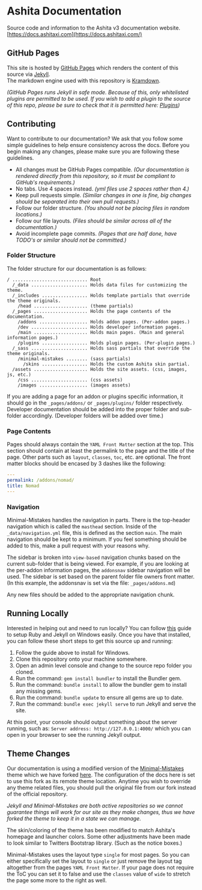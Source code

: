 # Ashita Documentation

Source code and information to the Ashita v3 documentation website. [https://docs.ashitaxi.com](https://docs.ashitaxi.com/)

## GitHub Pages

This site is hosted by [GitHub Pages](https://pages.github.com/) which renders the content of this source via [Jekyll](https://jekyllrb.com/).  
The markdown engine used with this repository is [Kramdown](https://kramdown.gettalong.org/).

_(GitHub Pages runs Jekyll in safe mode. Because of this, only whitelisted plugins are permitted to be used. If you wish to add a plugin to the source of this repo, please be sure to check that it is permitted here: [Plugins](https://pages.github.com/versions/))_

## Contributing

Want to contribute to our documentation? We ask that you follow some simple guidelines to help ensure consistency across the docs. Before you begin making any changes, please make sure you are following these guidelines.

  * All changes must be GitHub Pages compatible. _(Our documentation is rendered directly from this repository, so it must be compliant to GitHub's requirements.)_
  * No tabs. Use 4 spaces instead. _(yml files use 2 spaces rather than 4.)_
  * Keep pull requests simple. _(Similar changes in one is fine, big changes should be separated into their own pull requests.)_
  * Follow our folder structure. _(You should not be placing files in random locations.)_
  * Follow our file layouts. _(Files should be similar across all of the documentation.)_
  * Avoid incomplete page commits. _(Pages that are half done, have TODO's or similar should not be committed.)_

### Folder Structure

The folder structure for our documentation is as follows:
```
/ ............................ Root
  /_data ..................... Holds data files for customizing the theme.
  /_includes ................. Holds template partials that override the theme originals.
    /head .................... (theme partials)
  /_pages .................... Holds the page contents of the documentation.
    /addons .................. Holds addon pages. (Per-addon pages.)
    /dev ..................... Holds developer information pages.
    /main .................... Holds main pages. (Main and general information pages.)
    /plugins ................. Holds plugin pages. (Per-plugin pages.)
  /_sass ..................... Holds sass partials that override the theme originals.
    /minimal-mistakes ........ (sass partials)
      /skins ................. Holds the custom Ashita skin partial.
  /assets .................... Holds the site assets. (css, images, js, etc.)
    /css ..................... (css assets)
    /images .................. (images assets)
```

If you are adding a page for an addon or plugins specific information, it should go in the `_pages/addons/` or `_pages/plugins/` folder respectively. Developer documentation should be added into the proper folder and sub-folder accordingly. (Developer folders will be added over time.)

### Page Contents

Pages should always contain the `YAML Front Matter` section at the top. This section should contain at least the permalink to the page and the title of the page. Other parts such as `layout`, `classes`, `toc`, etc. are optional. The front matter blocks should be encased by 3 dashes like the following:

```yaml
---
permalink: /addons/nomad/
title: Nomad
---
```

### Navigation

Minimal-Mistakes handles the navigation in parts. There is the top-header navigation which is called the `masthead` section. Inside of the `_data/navigation.yml` file, this is defined as the section `main`. The main navigation should be kept to a minimum. If you feel something should be added to this, make a pull request with your reasons why.

The sidebar is broken into `view-based` navigation chunks based on the current sub-folder that is being viewed. For example, if you are looking at the per-addon information pages, the `addonsnav` sidebar navigation will be used. The sidebar is set based on the parent folder file owners front matter. (In this example, the addonsnav is set via the file: `_pages/addons.md`)

Any new files should be added to the appropriate navigation chunk.

## Running Locally

Interested in helping out and need to run locally? You can follow [this](http://jekyll-windows.juthilo.com/) guide to setup Ruby and Jekyll on Windows easily. Once you have that installed, you can follow these short steps to get this source up and running:

  1. Follow the guide above to install for Windows.
  2. Clone this repository onto your machine somewhere.
  3. Open an admin level console and change to the source repo folder you cloned.
  4. Run the command: `gem install bundler` to install the Bundler gem.
  5. Run the command: `bundle install` to allow the bundler gem to install any missing gems.
  6. Run the command: `bundle update` to ensure all gems are up to date.
  6. Run the command: `bundle exec jekyll serve` to run Jekyll and serve the site.

At this point, your console should output something about the server running, such as: `Server address: http://127.0.0.1:4000/` which you can open in your browser to see the running Jekyll output.

## Theme Changes

Our documentation is using a modified version of the [Minimal-Mistakes](https://mmistakes.github.io/minimal-mistakes/docs/quick-start-guide/) theme which we have forked [here](https://github.com/AshitaXI/minimal-mistakes). The configuration of the docs here is set to use this fork as its remote theme location. Anytime you wish to override any theme related files, you should pull the original file from our fork instead of the official repository. 

_Jekyll and Minimal-Mistakes are both active repositories so we cannot guarantee things will work for our site as they make changes, thus we have forked the theme to keep it in a state we can manage._

The skin/coloring of the theme has been modified to match Ashita's homepage and launcher colors. Some other adjustments have been made to look similar to Twitters Bootstrap library. (Such as the notice boxes.)

Minimal-Mistakes uses the layout type `single` for most pages. So you can either specifically set the layout to `single` or just remove the layout tag altogether from the pages `YAML Front Matter`. If your page does not require the ToC you can set it to false and use the `classes` value of `wide` to stretch the page some more to the right as well.